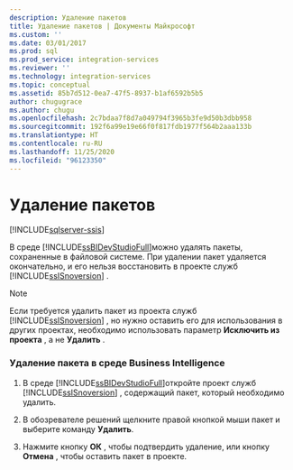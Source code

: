 ```yaml
---
description: Удаление пакетов
title: Удаление пакетов | Документы Майкрософт
ms.custom: ''
ms.date: 03/01/2017
ms.prod: sql
ms.prod_service: integration-services
ms.reviewer: ''
ms.technology: integration-services
ms.topic: conceptual
ms.assetid: 85b7d512-0ea7-47f5-8937-b1af6592b5b5
author: chugugrace
ms.author: chugu
ms.openlocfilehash: 2c7bdaa7f8d7a049794f3965b3fe9d50b3dbb958
ms.sourcegitcommit: 192f6a99e19e66f0f817fdb1977f564b2aaa133b
ms.translationtype: HT
ms.contentlocale: ru-RU
ms.lasthandoff: 11/25/2020
ms.locfileid: "96123350"
---
```

# <a name="delete-packages"></a>Удаление пакетов

[!INCLUDE[sqlserver-ssis](../includes/applies-to-version/sqlserver-ssis.md)]


  В среде [!INCLUDE[ssBIDevStudioFull](../includes/ssbidevstudiofull-md.md)]можно удалять пакеты, сохраненные в файловой системе. При удалении пакет удаляется окончательно, и его нельзя восстановить в проекте служб [!INCLUDE[ssISnoversion](../includes/ssisnoversion-md.md)] .  
  
> [!NOTE]  
>  Если требуется удалить пакет из проекта служб [!INCLUDE[ssISnoversion](../includes/ssisnoversion-md.md)] , но нужно оставить его для использования в других проектах, необходимо использовать параметр **Исключить из проекта** , а не **Удалить** .  
  
### <a name="to-delete-a-package-in-business-intelligence"></a>Удаление пакета в среде Business Intelligence  
  
1.  В среде [!INCLUDE[ssBIDevStudioFull](../includes/ssbidevstudiofull-md.md)]откройте проект служб [!INCLUDE[ssISnoversion](../includes/ssisnoversion-md.md)] , содержащий пакет, который необходимо удалить.  
  
2.  В обозревателе решений щелкните правой кнопкой мыши пакет и выберите команду **Удалить**.  
  
3.  Нажмите кнопку **ОК** , чтобы подтвердить удаление, или кнопку **Отмена** , чтобы оставить пакет в проекте.  
  
  
